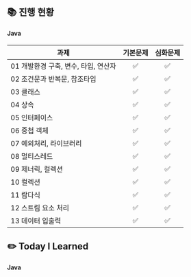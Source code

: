 ## 📚 진행 현황

#### Java

| 과제                                 | 기본문제 | 심화문제 |
| ------------------------------------ | :------: | :------: |
| 01 개발환경 구축, 변수, 타입, 연산자 |    ✅    |    ✅    |
| 02 조건문과 반복문, 참조타입         |    ✅    |    ✅    |
| 03 클래스                            |    ✅    |    ✅    |
| 04 상속                              |    ✅    |    ✅    |
| 05 인터페이스                        |    ✅    |    ✅     |
| 06 중첩 객체                         |    ✅     |    ✅     |
| 07 예외처리, 라이브러리              |    ✅    |    ✅     |
| 08 멀티스레드                        |    ✅     |    ✅     |
| 09 제너릭, 컬렉션                    |    ✅     |    ✅     |
| 10 컬렉션                            |    ✅     |    ✅     |
| 11 람다식                            |    ✅     |    ✅     |
| 12 스트림 요소 처리                  |    ✅     |    ✅     |
| 13 데이터 입출력                     |    ✅     |    ✅     |

## ✏️ Today I Learned

#### Java

